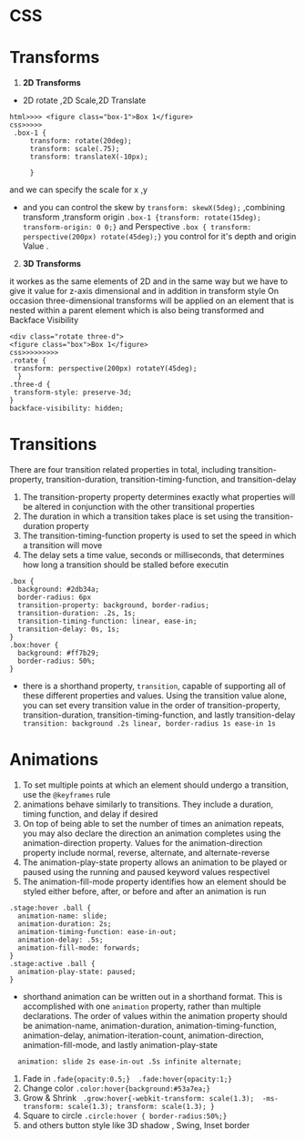 # **CSS**

# Transforms
1. **2D Transforms**

  * 2D rotate ,2D Scale,2D Translate 

  ```
  html>>>> <figure class="box-1">Box 1</figure>
  css>>>>>
   .box-1 { 
       transform: rotate(20deg);
       transform: scale(.75);
       transform: translateX(-10px);

       }

  ```

   and we can specify the scale for x ,y


   * and you can control the skew by `transform: skewX(5deg);` ,combining transform ,transform origin 
   `.box-1 {transform: rotate(15deg); transform-origin: 0 0;}` and Perspective
    `.box { transform: perspective(200px) rotate(45deg);}` you control for it's  depth and origin Value .


2. **3D Transforms**

it workes as  the same elements of 2D and in the same way but we have to give it value for z-axis dimensional and in addition in transform style On occasion three-dimensional transforms will be applied on an element that is nested within a parent element which is also being transformed and Backface Visibility

 ```
 <div class="rotate three-d">
<figure class="box">Box 1</figure>
css>>>>>>>>>
.rotate {
  transform: perspective(200px) rotateY(45deg);
   }
.three-d {
  transform-style: preserve-3d;
 }
 backface-visibility: hidden;
 ```


# Transitions

There are four transition related properties in total, including transition-property, transition-duration, transition-timing-function, and transition-delay
1. The transition-property property determines exactly what properties will be altered in conjunction with the other transitional properties
2. The duration in which a transition takes place is set using the transition-duration property
3. The transition-timing-function property is used to set the speed in which a transition will move
4.  The delay sets a time value, seconds or milliseconds, that determines how long a transition should be stalled before executin

```
.box {
  background: #2db34a;
  border-radius: 6px
  transition-property: background, border-radius;
  transition-duration: .2s, 1s;
  transition-timing-function: linear, ease-in;
  transition-delay: 0s, 1s;
}
.box:hover {
  background: #ff7b29;
  border-radius: 50%;
}

```


*  there is a shorthand property, `transition`, capable of supporting all of these different properties and values. Using the transition value alone, you can set every transition value in the order of transition-property, transition-duration, transition-timing-function, and lastly transition-delay ` transition: background .2s linear, border-radius 1s ease-in 1s`

# Animations

1. To set multiple points at which an element should undergo a transition, use the `@keyframes` rule
2. animations behave similarly to transitions. They include a duration, timing function, and delay if desired
3. On top of being able to set the number of times an animation repeats, you may also declare the direction an animation completes using the animation-direction property. Values for the animation-direction property include normal, reverse, alternate, and alternate-reverse
4. The animation-play-state property allows an animation to be played or paused using the running and paused keyword values respectivel
5. The animation-fill-mode property identifies how an element should be styled either before, after, or before and after an animation is run


```
.stage:hover .ball {
  animation-name: slide;
  animation-duration: 2s;
  animation-timing-function: ease-in-out;
  animation-delay: .5s;
  animation-fill-mode: forwards;
}
.stage:active .ball {
  animation-play-state: paused;
}

```


* shorthand animation can be written out in a shorthand format. This is accomplished with one `animation` property, rather than multiple declarations. The order of values within the animation property should be animation-name, animation-duration, animation-timing-function, animation-delay, animation-iteration-count, animation-direction, animation-fill-mode, and lastly animation-play-state

`  animation: slide 2s ease-in-out .5s infinite alternate;`


1. Fade in `.fade{opacity:0.5;}  .fade:hover{opacity:1;}` 
2. Change color ` .color:hover{background:#53a7ea;} `
3. Grow & Shrink ` .grow:hover{-webkit-transform: scale(1.3);  -ms-transform: scale(1.3); transform: scale(1.3); }`
4. Square to circle `.circle:hover { border-radius:50%;}`
5. and others button style like  3D shadow , Swing, Inset border







